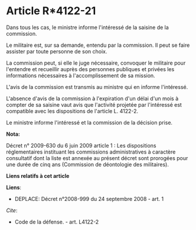 # Article R*4122-21

Dans tous les cas, le ministre informe l'intéressé de la saisine de la commission. 

Le militaire est, sur sa demande, entendu par la commission. Il peut se faire assister par toute personne de son choix. 

La commission peut, si elle le juge nécessaire, convoquer le militaire pour l'entendre et recueillir auprès des personnes
publiques et privées les informations nécessaires à l'accomplissement de sa mission.

L'avis de la commission est transmis au ministre qui en informe l'intéressé.

L'absence d'avis de la commission à l'expiration d'un délai d'un mois à compter de sa saisine vaut avis que l'activité
projetée par l'intéressé est compatible avec les dispositions de l'article L. 4122-2. 

Le ministre informe l'intéressé et la commission de la décision prise.

**Nota:**

Décret n° 2009-630 du 6 juin 2009 article 1 : Les dispositions réglementaires instituant les commissions administratives à
caractère consultatif dont la liste est annexée au présent décret sont prorogées pour une durée de cinq ans (Commission de
déontologie des militaires).

**Liens relatifs à cet article**

**Liens**:

  - DEPLACE: Décret n°2008-999 du 24 septembre 2008 - art. 1

_Cite_:

  - Code de la défense. - art. L4122-2
